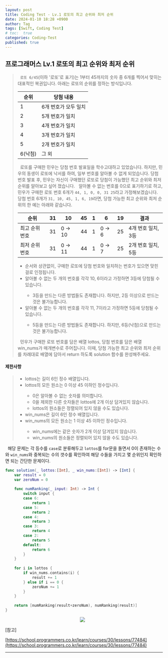 ```yaml
---
layout: post
title: Coding Test - Lv.1 로또의 최고 순위와 최저 순위
date: 2024-01-10 18:28 +0900
author: Tag
tags: [Swift, Coding Test]
# toc:  true
categories: Coding-Test
published: true
---
```

<h2> 프로그래머스 Lv.1 로또의 최고 순위와 최저 순위 </h2>

<blockquote>
&nbsp; <code>로또 6/45</code>(이하 '로또'로 표기)는 1부터 45까지의 숫자 중 6개를 찍어서 맞히는 대표적인 복권입니다. 아래는 로또의 순위를 정하는 방식입니다. </br>

<table>
    <thead>
        <tr>
            <th>순위</th>
            <th>당첨 내용</th>
        </tr>
    </thead>
    <tbody>
        <tr>    
            <td>1</td>
            <td>6개 번호가 모두 일치</td>
        </tr>
        <tr>
            <td>2</td>
            <td>5개 번호가 일치</td>
        </tr>
        <tr>
            <td>3</td>
            <td>4개 번호가 일치</td>
        </tr>
        <tr>
            <td>4</td>
            <td>3개 번호가 일치</td>
        </tr>
        <tr>
            <td>5</td>
            <td>2개 번호가 일치</td>
        </tr>
        <tr>
            <td>6(낙첨)</td>
            <td>그 외</td>
        </tr>
    </tbody>
</table>

&nbsp; 로또를 구매한 민우는 당첨 번호 발표일을 학수고대하고 있었습니다. 하지만, 민우의 동생이 로또에 낙서를 하여, 일부 번호를 알아볼 수 없게 되었습니다. 당첨 번호 발표 후, 민우는 자신이 구매했던 로또로 당첨이 가능했던 최고 순위와 최저 순위를 알아보고 싶어 졌습니다.
&nbsp; 알아볼 수 없는 번호를 0으로 표기하기로 하고, 민우가 구매한 로또 번호 6개가 `44, 1, 0, 0, 31 25`라고 가정해보겠습니다. 당첨 번호 6개가 `31, 10, 45, 1, 6, 19`라면, 당첨 가능한 최고 순위와 최저 순위의 한 예는 아래와 같습니다.

<table>
    <thead>
        <tr>
            <th>순위</th>
            <th>31</th>
            <th>10</th>
            <th>45</th>
            <th>1</th>
            <th>6</th>
            <th>19</th>
            <th>결과</th>
        </tr>
    </thead>
    <tbody>
        <tr>
            <td>최고 순위 번호</td>
            <td>31</td>
            <td>0 -> 10</td>
            <td>44</td>
            <td>1</td>
            <td>0 -> 6</td>
            <td>25</td>
            <td>4개 번호 일치, 3등</td>
        </tr>
        <tr>
            <td>최저 순위 번호</td>
            <td>31</td>
            <td>0 -> 11</td>
            <td>44</td>
            <td>1</td>
            <td>0 -> 7</td>
            <td>25</td>
            <td>2개 번호 일치, 5등</td>
        </tr>
    </tbody>
</table>

<ul>
    <li> 순서와 상관없이, 구매한 로또에 당첨 번호와 일치하는 번호가 있으면 맞힌 걸로 인정됩니다. </li>
    <li> 알아볼 수 없는 두 개의 번호를 각각 10, 6이라고 가정하면 3등에 당첨될 수 있습니다. </li>
    <ul>
        <li> 3등을 만드는 다른 방법들도 존재합니다. 하지만, 2등 이상으로 만드는 것은 불가능합니다. </li>
    </ul>
    <li> 알아볼 수 없는 두 개의 번호를 각각 11, 7이라고 가정하면 5등에 당첨될 수 있습니다. </li>
    <ul>
        <li> 5등을 만드는 다른 방법들도 존재합니다. 하지만, 6등(낙첨)으로 만드는 것은 불가능합니다. </li>
    </ul>
</ul>
&nbsp; 민우가 구매한 로또 번호를 담은 배열 lottos, 당첨 번호를 담은 배열 win_nums가 매개변수로 주어집니다. 이때, 당첨 가능한 최고 순위와 최저 순위를 차례대로 배열에 담아서 return 하도록 solution 함수를 완성해주세요.
</blockquote>

<h4> 제한사항 </h4>

<blockquote>
<ul>
    <li> lottos는 길이 6인 정수 배열입니다. </li>
    <li> lottos의 모든 원소는 0 이상 45 이하인 정수입니다. </li>
    <ul>
        <li> 0은 알아볼 수 없는 숫자를 의미합니다. </li>
        <li> 0을 제외한 다른 숫자들은 lottos에 2개 이상 담겨있지 않습니다. </li>
        <li> lottos의 원소들은 정렬되어 있지 않을 수도 있습니다. </li>
    </ul>
    <li> win_nums은 길이 6인 정수 배열입니다. </li>
    <li> win_nums의 모든 원소는 1 이상 45 이하인 정수입니다. </li>
    <ul>
        <li> win_nums에는 같은 숫자가 2개 이상 담겨있지 않습니다. </li>
        <li> win_nums의 원소들은 정렬되어 있지 않을 수도 있습니다. </li>
    </ul>
</ul>
</blockquote>

&nbsp; 해당 문제는 각 등수를 `case`로 분류해두고 `lottos`를 for문을 돌면서 0이 존재하는 수와 `win_nums`와 중복되는 수의 갯수를 확인하여 해당 수들을 가지고 몇 순위인지 확인하면 되는 간단한 문제이다.

```swift
func solution(_ lottos:[Int], _ win_nums:[Int]) -> [Int] {
    var result = 0
    var zeroNum = 0
    
    func numRanking(_ input: Int) -> Int {
        switch input {
        case 6:
            return 1
        case 5:
            return 2
        case 4:
            return 3
        case 3:
            return 4
        case 2:
            return 5
        default:
            return 6
        }
    }
    
    for i in lottos {
        if win_nums.contains(i) {
            result += 1
        } else if i == 0 {
            zeroNum += 1
        }
    }
    
    return [numRanking(result+zeroNum), numRanking(result)]
}
```

<div style="display: flex; justify-content: center; align-items: center;">
  <img src="https://drive.google.com/uc?export=view&id=1-BAdsq3ApQQqtX4DdxBSava4tub_rYnW" style="margin-right: 10px;">
</div>

[참고]

[https://school.programmers.co.kr/learn/courses/30/lessons/77484](https://school.programmers.co.kr/learn/courses/30/lessons/77484)

-----
